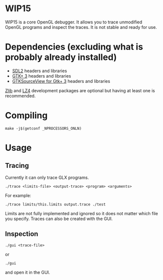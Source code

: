 # WIP15
WIP15 is a core OpenGL debugger. It allows you to trace unmodified OpenGL programs and inspect the traces. It is not stable and ready for use.

# Dependencies (excluding what is probably already installed)
- [SDL2](https://libsdl.org) headers and libraries
- [GTK+ 3](http://www.gtk.org) headers and libraries
- [GTKSourceView for Gtk+ 3](https://wiki.gnome.org/Projects/GtkSourceView/) headers and libraries

[Zlib](http://zlib.net) and [LZ4](http://www.lz4.org) development packages are optional but having at least one is recommended.

# Compiling
```shell
make -j$(getconf _NPROCESSORS_ONLN)
```

# Usage
## Tracing
Currently it can only trace GLX programs.
```shell
./trace <limits-file> <output-trace> <program> <arguments>
```
For example:
```shell
./trace limits/this.limits output.trace ./test
```
Limits are not fully implemented and ignored so it does not matter which file you specify.
Traces can also be created with the GUI.

## Inspection
```shell
./gui <trace-file>
```
or
```shell
./gui
```
and open it in the GUI.
